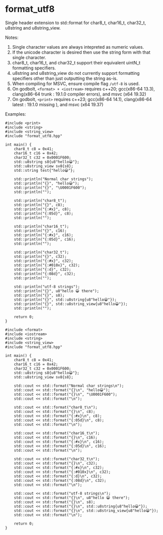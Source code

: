 # format_utf8
Single header extension to std::format for char8_t, char16_t, char32_t, u8string and u8string_view.

Notes:
1. Single character values are always intepreted as numeric values.
2. If the unicode character is desired then use the string form with that single character.
3. char8_t, char16_t, and char32_t support their equivalent uintN_t formatting specifiers.
4. u8string and u8string_view do not currently support formatting specifiers other than just outputting the string as-is.
5. When compiling for MSVC, ensure compile flag `/utf-8` is used.
6. On godbolt, `<format> + <iostream>` requires c++20; gcc(x86-64 13.3), clang(x86-64 trunk : 19.1.0 compiler errors), and msvc (x64 19.32)
7. On godbolt, `<print>` requires c++23; gcc(x86-64 14.1), clang(x86-64 latest : 19.1.0 missing <print>), and msvc (x64 19.37)


Examples:

```
#include <print>
#include <string>
#include <string_view>
#include "format_utf8.hpp"

int main() {
    char8_t c8 = 0x41;
    char16_t c16 = 0x42;
    char32_t c32 = 0x0001F600;
    std::u8string s8{u8"hello😀"};
    std::u8string_view sv8{s8};
    std::string test{"hello😀"};

    std::println("Normal char strings");
    std::println("{}", "hello😀");
    std::println("{}", "\U0001F600");
    std::println("");

    std::println("char8_t");
    std::println("{}", c8);
    std::println("{:#x}", c8);
    std::println("{:05d}", c8);
    std::println("");

    std::println("char16_t");
    std::println("{}", c16);
    std::println("{:#x}", c16);
    std::println("{:05d}", c16);
    std::println("");

    std::println("char32_t");
    std::println("{}", c32);
    std::println("{:#x}", c32);
    std::println("{:#010x}", c32);
    std::println("{:d}", c32);
    std::println("{:08d}", c32);
    std::println("");

    std::println("utf-8 strings");
    std::println("{}", u8"hello 😀 there");
    std::println("{}", s8);
    std::println("{}", std::u8string{u8"hello😀"});
    std::println("{}", std::u8string_view{u8"hello😀"});
    std::println("");

    return 0;
}
```

```
#include <format>
#include <iostream>
#include <string>
#include <string_view>
#include "format_utf8.hpp"

int main() {
    char8_t c8 = 0x41;
    char16_t c16 = 0x42;
    char32_t c32 = 0x0001F600;
    std::u8string s8{u8"hello😀"};
    std::u8string_view sv8{s8};

    std::cout << std::format("Normal char strings\n");
    std::cout << std::format("{}\n", "hello😀");
    std::cout << std::format("{}\n", "\U0001F600");
    std::cout << std::format("\n");

    std::cout << std::format("char8_t\n");
    std::cout << std::format("{}\n", c8);
    std::cout << std::format("{:#x}\n", c8);
    std::cout << std::format("{:05d}\n", c8);
    std::cout << std::format("\n");

    std::cout << std::format("char16_t\n");
    std::cout << std::format("{}\n", c16);
    std::cout << std::format("{:#x}\n", c16);
    std::cout << std::format("{:05d}\n", c16);
    std::cout << std::format("\n");

    std::cout << std::format("char32_t\n");
    std::cout << std::format("{}\n", c32);
    std::cout << std::format("{:#x}\n", c32);
    std::cout << std::format("{:#010x}\n", c32);
    std::cout << std::format("{:d}\n", c32);
    std::cout << std::format("{:08d}\n", c32);
    std::cout << std::format("\n");

    std::cout << std::format("utf-8 strings\n");
    std::cout << std::format("{}\n", u8"hello 😀 there");
    std::cout << std::format("{}\n", s8);
    std::cout << std::format("{}\n", std::u8string{u8"hello😀"});
    std::cout << std::format("{}\n", std::u8string_view{u8"hello😀"});
    std::cout << std::format("\n");

    return 0;
}
```
